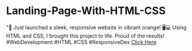 # Landing-Page-With-HTML-CSS
"🍊 Just launched a sleek, responsive website in vibrant orange! 🖥️💻 Using HTML and CSS, I brought this project to life. Proud of the results! #WebDevelopment #HTML #CSS #ResponsiveDes
[Click Here](https://landing-page-with-html-css.vercel.app/)

